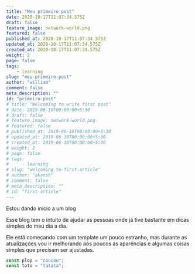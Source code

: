 ```yaml
---
title: "Meu primeiro post"
date: 2020-10-17T11:07:34.575Z
draft: false
feature_image: network-world.png
featured: false
published_at: 2020-10-17T11:07:34.575Z
updated_at: 2020-10-17T11:07:34.575Z
created_at: 2020-10-17T11:07:34.575Z
weight: 2
page: false
tags:
    - learning
slug: "meu-primeiro-post"
author: "william"
comment: false
meta_description: ""
id: "primeiro-post"
# title: "Welcoming to write first post"
# date: 2019-06-10T00:00:00+5:30
# draft: false
# feature_image: network-world.png
# featured: false
# published_at: 2019-06-10T00:00:00+5:30
# updated_at: 2019-06-10T00:00:00+5:30
# created_at: 2019-06-10T00:00:00+5:30
# weight: 2
# page: false
# tags:
#     - learning
# slug: "welcoming-to-first-article"
# author: "akansh"
# comment: false
# meta_description: ""
# id: "first-article"
---
```


Estou dando início a um blog

Esse blog tem o intuito de ajudar as pessoas onde já tive bastante em dicas simples do meu dia a dia.

Ele está começando com um template um pouco estranho, mas durante as atualizações vou ir melhorando aos poucos as aparências e algumas coisas simples que precisam ser ajustadas.

```javascript
const plop = "coucou";
const toto = "tatata";
```
